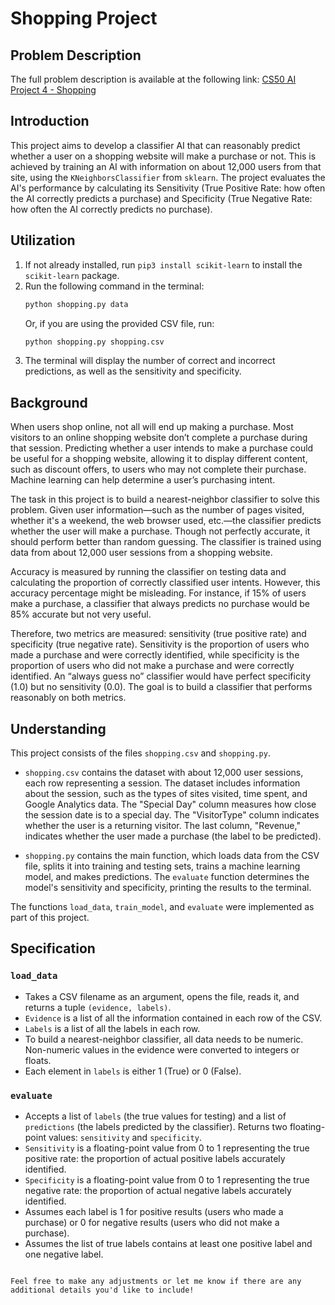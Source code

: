 
# Shopping Project

## Problem Description

The full problem description is available at the following link: [CS50 AI Project 4 - Shopping](https://cs50.harvard.edu/ai/2024/projects/4/shopping/)

## Introduction

This project aims to develop a classifier AI that can reasonably predict whether a user on a shopping website will make a purchase or not. This is achieved by training an AI with information on about 12,000 users from that site, using the `KNeighborsClassifier` from `sklearn`. The project evaluates the AI's performance by calculating its Sensitivity (True Positive Rate: how often the AI correctly predicts a purchase) and Specificity (True Negative Rate: how often the AI correctly predicts no purchase).

## Utilization

1. If not already installed, run `pip3 install scikit-learn` to install the `scikit-learn` package.
2. Run the following command in the terminal:
   ```bash
   python shopping.py data
   ```
   Or, if you are using the provided CSV file, run:
   ```bash
   python shopping.py shopping.csv
   ```
3. The terminal will display the number of correct and incorrect predictions, as well as the sensitivity and specificity.

## Background

When users shop online, not all will end up making a purchase. Most visitors to an online shopping website don’t complete a purchase during that session. Predicting whether a user intends to make a purchase could be useful for a shopping website, allowing it to display different content, such as discount offers, to users who may not complete their purchase. Machine learning can help determine a user’s purchasing intent.

The task in this project is to build a nearest-neighbor classifier to solve this problem. Given user information—such as the number of pages visited, whether it's a weekend, the web browser used, etc.—the classifier predicts whether the user will make a purchase. Though not perfectly accurate, it should perform better than random guessing. The classifier is trained using data from about 12,000 user sessions from a shopping website.

Accuracy is measured by running the classifier on testing data and calculating the proportion of correctly classified user intents. However, this accuracy percentage might be misleading. For instance, if 15% of users make a purchase, a classifier that always predicts no purchase would be 85% accurate but not very useful.

Therefore, two metrics are measured: sensitivity (true positive rate) and specificity (true negative rate). Sensitivity is the proportion of users who made a purchase and were correctly identified, while specificity is the proportion of users who did not make a purchase and were correctly identified. An “always guess no” classifier would have perfect specificity (1.0) but no sensitivity (0.0). The goal is to build a classifier that performs reasonably on both metrics.

## Understanding

This project consists of the files `shopping.csv` and `shopping.py`.

- `shopping.csv` contains the dataset with about 12,000 user sessions, each row representing a session. The dataset includes information about the session, such as the types of sites visited, time spent, and Google Analytics data. The "Special Day" column measures how close the session date is to a special day. The "VisitorType" column indicates whether the user is a returning visitor. The last column, "Revenue," indicates whether the user made a purchase (the label to be predicted).

- `shopping.py` contains the main function, which loads data from the CSV file, splits it into training and testing sets, trains a machine learning model, and makes predictions. The `evaluate` function determines the model's sensitivity and specificity, printing the results to the terminal.

The functions `load_data`, `train_model`, and `evaluate` were implemented as part of this project.

## Specification

### `load_data`

- Takes a CSV filename as an argument, opens the file, reads it, and returns a tuple `(evidence, labels)`.
- `Evidence` is a list of all the information contained in each row of the CSV.
- `Labels` is a list of all the labels in each row.
- To build a nearest-neighbor classifier, all data needs to be numeric. Non-numeric values in the evidence were converted to integers or floats.
- Each element in `labels` is either 1 (True) or 0 (False).

### `evaluate`

- Accepts a list of `labels` (the true values for testing) and a list of `predictions` (the labels predicted by the classifier). Returns two floating-point values: `sensitivity` and `specificity`.
- `Sensitivity` is a floating-point value from 0 to 1 representing the true positive rate: the proportion of actual positive labels accurately identified.
- `Specificity` is a floating-point value from 0 to 1 representing the true negative rate: the proportion of actual negative labels accurately identified.
- Assumes each label is 1 for positive results (users who made a purchase) or 0 for negative results (users who did not make a purchase).
- Assumes the list of true labels contains at least one positive label and one negative label.
```

Feel free to make any adjustments or let me know if there are any additional details you'd like to include!